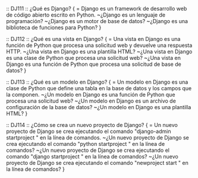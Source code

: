 :: DJ111 ::
¿Qué es Django?
{
= Django es un framework de desarrollo web de código abierto escrito en Python.
~¿Django es un lenguaje de programación?
~¿Django es un motor de base de datos?
~¿Django es una biblioteca de funciones para Python?
}


:: DJ112 ::
¿Qué es una vista en Django?
{
= Una vista en Django es una función de Python que procesa una solicitud web y devuelve una respuesta HTTP.
~¿Una vista en Django es una plantilla HTML?
~¿Una vista en Django es una clase de Python que procesa una solicitud web?
~¿Una vista en Django es una función de Python que procesa una solicitud de base de datos?
}

:: DJ113 ::
¿Qué es un modelo en Django?
{
= Un modelo en Django es una clase de Python que define una tabla en la base de datos y los campos que la componen.
~¿Un modelo en Django es una función de Python que procesa una solicitud web?
~¿Un modelo en Django es un archivo de configuración de la base de datos?
~¿Un modelo en Django es una plantilla HTML?
}

:: DJ114 ::
¿Cómo se crea un nuevo proyecto de Django?
{
= Un nuevo proyecto de Django se crea ejecutando el comando "django-admin startproject <nombre del proyecto>" en la línea de comandos.
~¿Un nuevo proyecto de Django se crea ejecutando el comando "python startproject <nombre del proyecto>" en la línea de comandos?
~¿Un nuevo proyecto de Django se crea ejecutando el comando "django startproject <nombre del proyecto>" en la línea de comandos?
~¿Un nuevo proyecto de Django se crea ejecutando el comando "newproject start <nombre del proyecto>" en la línea de comandos?
}